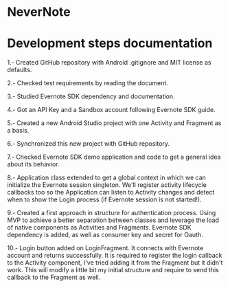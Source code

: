 # NeverNote

# Development steps documentation

1.- Created GitHub repository with Android .gitignore and MIT license as defaults.

2.- Checked test requirements by reading the document.

3.- Studied Evernote SDK dependency and documentation.

4.- Got an API Key and a Sandbox account following Evernote SDK guide.

5.- Created a new Android Studio project with one Activity and Fragment as a basis.

6.- Synchronized this new project with GitHub repository.

7.- Checked Evernote SDK demo application and code to get a general idea about its behavior.

8.- Application class extended to get a global context in which we can initialize the Evernote session singleton. We'll register activity lifecycle callbacks too so the Application can listen to Activity changes and detect when to show the Login process (if Evernote session is not started!).

9.- Created a first approach in structure for authentication process. Using MVP to achieve a better separation between classes and leverage the load of native components as Activities and Fragments. Evernote SDK dependency is added, as well as consumer key and secret for Oauth.

10.- Login button added on LoginFragment. It connects with Evernote account and returns successfully. It is required to register the login callback to the Activity component, I've tried adding it from the Fragment but it didn't work. This will modify a little bit my initial structure and require to send this callback to the Fragment as well. 
